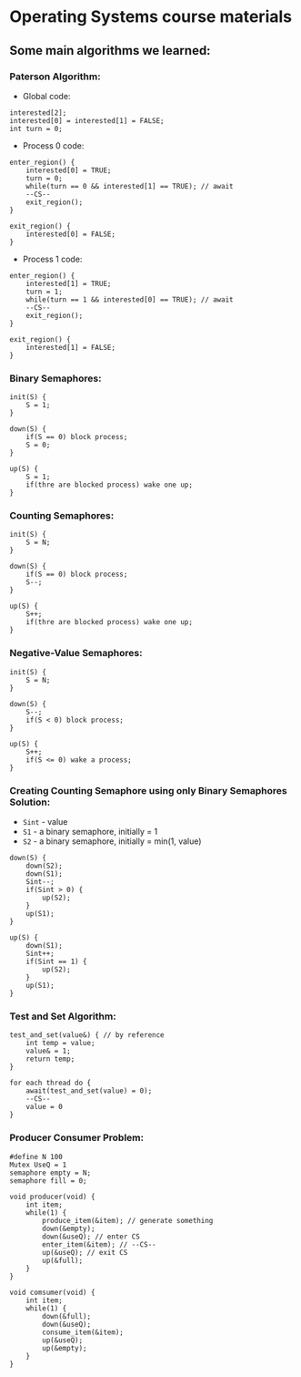 # Operating Systems course materials

## Some main algorithms we learned:

### Paterson Algorithm:

* Global code:
```
interested[2];
interested[0] = interested[1] = FALSE;
int turn = 0;
```

* Process 0 code:
```
enter_region() {
	interested[0] = TRUE;
	turn = 0;
	while(turn == 0 && interested[1] == TRUE); // await
	--CS--
	exit_region();
}

exit_region() {
	interested[0] = FALSE;
}
```

* Process 1 code:
```
enter_region() {
	interested[1] = TRUE;
	turn = 1;
	while(turn == 1 && interested[0] == TRUE); // await
	--CS--
	exit_region();
}

exit_region() {
	interested[1] = FALSE;
}
```

### Binary Semaphores:

```
init(S) {
	S = 1;
}

down(S) {
	if(S == 0) block process;
	S = 0;
}

up(S) {
	S = 1;
	if(thre are blocked process) wake one up;
}
```

### Counting Semaphores:
```
init(S) {
	S = N;
}

down(S) {
	if(S == 0) block process;
	S--;
}

up(S) {
	S++;
	if(thre are blocked process) wake one up;
}
```

### Negative-Value Semaphores:
```
init(S) {
	S = N;
}

down(S) {
	S--;
	if(S < 0) block process;
}

up(S) {
	S++;
	if(S <= 0) wake a process;
}
```

### Creating Counting Semaphore using only Binary Semaphores Solution:
* ```Sint``` - value
* ```S1``` - a binary semaphore, initially = 1
* ```S2``` - a binary semaphore, initially = min(1, value)
```
down(S) {
	down(S2);
	down(S1);
	Sint--;
	if(Sint > 0) {
		up(S2);
	}
	up(S1);
}

up(S) {
	down(S1);
	Sint++;
	if(Sint == 1) {
		up(S2);
	}
	up(S1);
}
```

### Test and Set Algorithm:

```
test_and_set(value&) { // by reference
	int temp = value;
	value& = 1; 
	return temp;
}

for each thread do {
	await(test_and_set(value) = 0);
	--CS--
	value = 0
}
```

### Producer Consumer Problem:

```
#define N 100
Mutex UseQ = 1
semaphore empty = N;
semaphore fill = 0;

void producer(void) {
	int item;
	while(1) {
		produce_item(&item); // generate something
		down(&empty);
		down(&useQ); // enter CS
		enter_item(&item); // --CS--
		up(&useQ); // exit CS
		up(&full);
	}
}

void comsumer(void) {
	int item;
	while(1) {
		down(&full);
		down(&useQ);
		consume_item(&item);
		up(&useQ);
		up(&empty);
	}
}
```